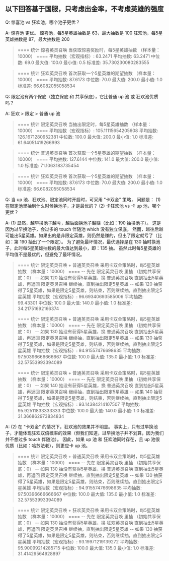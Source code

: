 ## 以下回答基于国服，只考虑出金率，不考虑英雄的强度

Q: 惊喜池 vs 狂欢池，哪个池子更优？

A: 惊喜池 更优。
   惊喜池，每5星英雄抽数是 63，最大抽数是 100
   狂欢池，每5星英雄抽数是 87，最大抽数是 200
   
> ==== 统计 惊喜英灵召唤 当获取惊喜奖励时，每5星英雄抽数 （样本量：10000） ====
> 平均抽数（宏观指标）: 63.2471
> 平均抽数: 63.2471
> 中位数: 69.0
> 最大值: 100.0
> 最小值: 0.5
> 标准差: 35.730230080283555

> ==== 统计 狂欢英灵召唤 首次获取一个5星英雄的期望抽数 （样本量：10000） ====
> 平均抽数: 87.6173
> 中位数: 70.0
> 最大值: 200.0
> 最小值: 1.0
> 标准差: 66.6082055058534

Q: 限定池有两个保底（独立保底 和 共享保底），它比普通 up 池 或 狂欢池优质吗？

A: 狂欢 > 限定 > 普通 up 池

> ==== 统计 限定英灵召唤 当抽出限定时，每5星英雄抽数 （样本量：10000） ====
> 平均抽数（宏观指标）: 105.11115654205608
> 平均抽数: 126.1671280952381
> 中位数: 100.0
> 最大值: 200.0
> 最小值: 1.0
> 标准差: 61.64051419266993

> ==== 统计 普通英灵召唤 首次获取一个5星英雄的期望抽数 （样本量：10000） ====
> 平均抽数: 127.6144
> 中位数: 141.0
> 最大值: 200.0
> 最小值: 1.0
> 标准差: 71.1063183735454

> ==== 统计 狂欢英灵召唤 首次获取一个5星英雄的期望抽数 （样本量：10000） ====
> 平均抽数: 87.6173
> 中位数: 70.0
> 最大值: 200.0
> 最小值: 1.0
> 标准差: 66.6082055058534

Q: 当 up 池、狂欢池、限定池同时开启时，可采用 "卡双金" 策略，
   问题是：
   (1) 在限定池里抽到什么时候换池子，才是最优的？
   (2) 卡狂欢池 vs 卡 up 池，哪个更优？
   
A: (1) 显然，越早换池子越亏，越后面换池子越赚（比如：190 抽换池子）。
       这是因为过早换池子，会过多的 touch 伴随池 which 没有独立保底。
       然而，越往后越可能出5星英雄。如果出的是非限定英雄，则仍然是赚的，但出了限定就亏了（比如：第 190 抽出了一个限定）。
       为了避免最坏情况，最优选择是在 130 抽时换池子，此时每5星英雄抽数的最大值达到最小，即：135 抽。
       虽然此时每5星英雄的平均值不是最优的，但避免了最坏情况。

> ==== 统计 限定英灵召唤 + 普通英灵召唤 采用卡双金策略时，每5星英雄抽数 （样本量：10000） ====
> -- 先在 限定英灵召唤 里抽 （初始共享保底：0）
> -- 如果 120 抽没有获得5星英雄，换 普通英灵召唤 直到抽出5星英雄，再返回 限定英灵召唤 继续抽，直到抽出限定5星英雄
> -- 如果 120 抽获得了5星英雄，如果是限定5星英雄，则结束，否则继续抽，直到抽出限定5星英雄
> 平均抽数（宏观指标）: 96.69340693585006
> 平均抽数: 99.43301
> 中位数: 100.0
> 最大值: 140.0
> 最小值: 1.0
> 标准差: 34.21751692166374
>
> ==== 统计 限定英灵召唤 + 普通英灵召唤 采用卡双金策略时，每5星英雄抽数 （样本量：10000） ====
> -- 先在 限定英灵召唤 里抽 （初始共享保底：0）
> -- 如果 130 抽没有获得5星英雄，换 普通英灵召唤 直到抽出5星英雄，再返回 限定英灵召唤 继续抽，直到抽出限定5星英雄
> -- 如果 130 抽获得了5星英雄，如果是限定5星英雄，则结束，否则继续抽，直到抽出限定5星英雄
> 平均抽数（宏观指标）: 94.91557476698635
> 平均抽数: 97.50396666666667
> 中位数: 100.0
> 最大值: 135.0
> 最小值: 1.0
> 标准差: 32.57553993394089
>
> ==== 统计 限定英灵召唤 + 普通英灵召唤 采用卡双金策略时，每5星英雄抽数 （样本量：10000） ====
> -- 先在 限定英灵召唤 里抽 （初始共享保底：0）
> -- 如果 140 抽没有获得5星英雄，换 普通英灵召唤 直到抽出5星英雄，再返回 限定英灵召唤 继续抽，直到抽出限定5星英雄
> -- 如果 140 抽获得了5星英雄，如果是限定5星英雄，则结束，否则继续抽，直到抽出限定5星英雄
> 平均抽数（宏观指标）: 93.14384214107507
> 平均抽数: 95.92511833333333
> 中位数: 100.0
> 最大值: 140.0
> 最小值: 1.0
> 标准差: 31.366862973834834
 
A: (2) 在 "卡双金" 的情况下，狂欢池的效果并不明显。
       事实上，只有过早换池子，才能体现狂欢双倍概率的效果（但我们知道，过早换池子并不划算，因为我们并不想过多 touch 伴随池）。
       因此，如果 up 池 和 狂欢池同时存在，且 up 池很优质（比如：哈苏法老），则更应卡 up 池。

> ==== 统计 限定英灵召唤 + 普通英灵召唤 采用卡双金策略时，每5星英雄抽数 （样本量：10000） ====
> -- 先在 限定英灵召唤 里抽 （初始共享保底：0）
> -- 如果 130 抽没有获得5星英雄，换 普通英灵召唤 直到抽出5星英雄，再返回 限定英灵召唤 继续抽，直到抽出限定5星英雄
> -- 如果 130 抽获得了5星英雄，如果是限定5星英雄，则结束，否则继续抽，直到抽出限定5星英雄
> 平均抽数（宏观指标）: 94.91557476698635
> 平均抽数: 97.50396666666667
> 中位数: 100.0
> 最大值: 135.0
> 最小值: 1.0
> 标准差: 32.57553993394089
 
> ==== 统计 限定英灵召唤 + 狂欢英灵召唤 采用卡双金策略时，每5星英雄抽数 （样本量：10000） ====
> -- 先在 限定英灵召唤 里抽 （初始共享保底：0）
> -- 如果 130 抽没有获得5星英雄，换 狂欢英灵召唤 直到抽出5星英雄，再返回 限定英灵召唤 继续抽，直到抽出限定5星英雄
> -- 如果 130 抽获得了5星英雄，如果是限定5星英雄，则结束，否则继续抽，直到抽出限定5星英雄
> 平均抽数（宏观指标）: 93.19971219139272
> 平均抽数: 95.90099214285715
> 中位数: 100.0
> 最大值: 135.0
> 最小值: 1.0
> 标准差: 31.41429564928897
